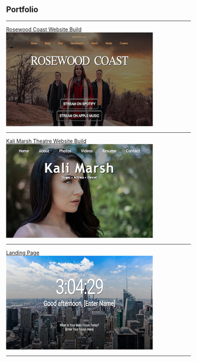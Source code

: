 ## Portfolio

---


[Rosewood Coast Website Build](/rosewood_coast_website/Rosewood_Coast)
<br>
<a href="https://zss3.github.io/rosewood_coast_website/Rosewood_Coast"> 
<img src="images/rosewood_coast_thumb.png"/> </a>

---
[Kali Marsh Theatre Website Build](/Website/Projects/Kali_Website/index)
<br>
<a href="https://zss3.github.io/Website/Projects/Kali_Website/index">
<img src="images/kali_site_thumb.png"/> </a>

---
[Landing Page](https://zss3.github.io/landing_page/landing)
<br>
<a href= "https://zss3.github.io/landing_page/landing">
<img src="images/landing_image.png"/> </a>



---
<!-- <p style="font-size:11px">Page template forked from <a href="https://github.com/evanca/quick-portfolio">evanca</a></p> -->
<!-- Remove above link if you don't want to attibute -->
